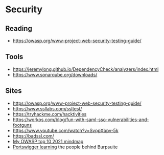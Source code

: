 # Security

## Reading
- https://owasp.org/www-project-web-security-testing-guide/

## Tools
- https://jeremylong.github.io/DependencyCheck/analyzers/index.html
- https://www.sonarqube.org/downloads/

## Sites
 - https://owasp.org/www-project-web-security-testing-guide/
 - https://www.ssllabs.com/ssltest/
 - https://tryhackme.com/hacktivities
 - https://workos.com/blog/fun-with-saml-sso-vulnerabilities-and-footguns
 - https://www.youtube.com/watch?v=SvppXbpv-5k
 - https://badssl.com/
 -  [My OWASP top 10 2021 mindmap][1]
 -  [Portswigger learning][2] the people behind Burpsuite


[1]: https://atlas.mindmup.com/azza554/security_prompts/index.html
[2]: https://portswigger.net/web-security/dashboard
